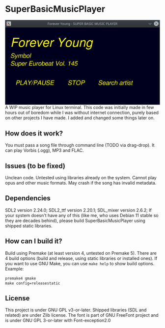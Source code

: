 # SuperBasicMusicPlayer

<img align='right' src="sbmp.png" alt="Super Basic Music Player screen" />

A WIP music player for Linux terminal. This code was initially made in few hours out of boredom while I was without internet connection, purely based on other projects I have made. I added and changed some things later on.

## How does it work?

You must pass a song file through command line (TODO via drag-drop). It can play Vorbis (.ogg), MP3 and FLAC.

## Issues (to be fixed)

Unclean code. Untested using libraries already on the system. Cannot play opus and other music formats. May crash if the song has invalid metadata.

## Dependencies

SDL2 version 2.24.0; SDL2_ttf version 2.20.1; SDL_mixer version 2.6.2;
If your system doesn't have any of this (like me, who uses Debian 11 stable so they are decades behind), please build SuperBasicMusicPlayer using shipped static libraries.

## How can I build it?

Build using Premake (at least version 4, untested on Premake 5). There are 4 build options (build and release, using static libraries or installed ones).
If you want to use GNU Make, you can use `make help` to show build options.
Example:
```
premake4 gmake
make config=releasestatic

```

## License

This project is under GNU GPL v3-or-later. Shipped libraries (SDL and related) are under Zlib license. The font is part of GNU FreeFont project and is under GNU GPL 3-or-later with Font-exception2.0
